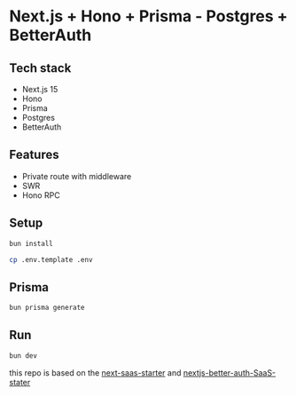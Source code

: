 # Next.js + Hono + Prisma - Postgres + BetterAuth

## Tech stack

- Next.js 15
- Hono
- Prisma
- Postgres
- BetterAuth

## Features

- Private route with middleware
- SWR
- Hono RPC

## Setup

```bash
bun install

cp .env.template .env
```

## Prisma

```bash
bun prisma generate
```

## Run

```bash
bun dev
```

this repo is based on the [next-saas-starter](https://github.com/leerob/next-saas-starter) and [nextjs-better-auth-SaaS-stater](https://github.com/Bekacru/nextjs-better-auth-SaaS-stater)
